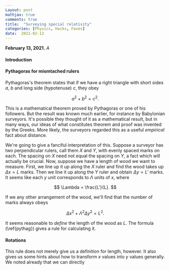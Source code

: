 ```yaml
---
Layout: post
mathjax: true
comments: true
title:  "Surveying special relativity"
categories: [Physics, Hacks, Faves]
date:  2021-02-13
---
```


**February 13, 2021.** *A*

#### Introduction

#### Pythagoras for mismtached rulers

Pythagoras's theorem states that if we have a right triangle with
short sides $a$, $b$ and long side (hypotenuse) $c$, they obey

$$
a^2 + b^2 = c^2.
$$

This is a mathematical theorem proved by Pythagoras or one of his
followers.
But the result was known much earlier, for instance by Babylonian surveyors.
It's possible they thought of it as a mathematical result, but in many
ways, our ideas of what constitutes theorem and proof was invented by
the Greeks.
More likely, the surveyors regarded this as a useful
*empirical* fact about distance.

We're going to give a fanciful interpretation of this.
Suppose a surveyor has two perpendicular rulers, call them $X$ and
$Y$, with evenly spaced marks on each.
The spacing on $X$ need not equal the spacing on $Y$, a fact which
will actually be crucial.
Now, suppose we have a length of wood we want to measure.
First, we line up it up along the $X$ ruler and find the wood takes up
$\Delta x = L$ marks.
Then we line it up along the $Y$ ruler and obtain $\Delta y = L'$
marks.
It seems like each $y$ unit corresponds to $\Lambda$ units of $x$, where

$$
\Lambda = \frac{L'}{L}.
$$

If we any other arrangement of the wood, we'll find that the number of
marks always obeys

$$
\Delta x^2 + \Lambda^2 \Delta y^2 = L^2. \tag{1} \label{pythag}
$$

It seems reasonable to *define* the length of the wood as $L$.
The formula (\ref{pythag}) gives a rule for calculating it.

#### Rotations

This rule does not merely give us a definition for length, however.
It also gives us some hints about how to transform $x$ values into $y$
values generally.
We noted already that we can directly 

